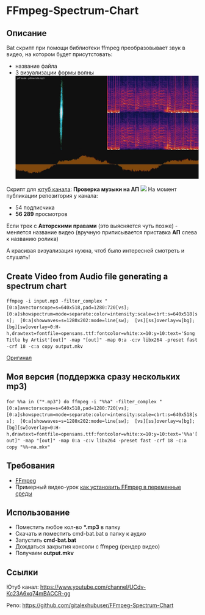 # FFmpeg-Spectrum-Chart

## Описание
Bat скрипт при помощи библиотеки ffmpeg преобразовывает звук в видео, на котором будет присутстовать:
- название файла
- 3 визуализации формы волны
[![Пример](Img/vlc_2018-07-14_03-14-06.jpg)](https://youtu.be/XsqoKeLr3eY)

Скрипт для [ютуб канала](https://www.youtube.com/channel/UCdv-Kc23A6xq74mBACCR-gg): __Проверка музыки на АП__
![](https://i.imgur.com/jAgMNxZ.png)
На момент публикации репозитория у канала:
- 54 подписчика
- __56 289__ просмотров

Если трек с __Авторскими правами__ (это выясняется чуть позже) - меняется название видео (вручную приписывается приставка __АП__ слева к названию ролика)

А красивая визуализация нужна, чтоб было интересней смотреть и слушать!

## Create Video from Audio file generating a spectrum chart
``
ffmpeg -i input.mp3 -filter_complex "[0:a]avectorscope=s=640x518,pad=1280:720[vs];  [0:a]showspectrum=mode=separate:color=intensity:scale=cbrt:s=640x518[ss];  [0:a]showwaves=s=1280x202:mode=line[sw];  [vs][ss]overlay=w[bg];  [bg][sw]overlay=0:H-h,drawtext=fontfile=opensans.ttf:fontcolor=white:x=10:y=10:text='Song Title by Artist'[out]" -map "[out]" -map 0:a -c:v libx264 -preset fast -crf 18 -c:a copy output.mkv
``

[Оригинал](https://github.com/gitrust/ffmpeg-scripts/tree/master/createvideofromaudio)

## Моя версия (поддержка сразу нескольких mp3)
``
for %%a in ("*.mp3") do ffmpeg -i "%%a" -filter_complex "[0:a]avectorscope=s=640x518,pad=1280:720[vs];  [0:a]showspectrum=mode=separate:color=intensity:scale=cbrt:s=640x518[ss];  [0:a]showwaves=s=1280x202:mode=line[sw];  [vs][ss]overlay=w[bg];  [bg][sw]overlay=0:H-h,drawtext=fontfile=opensans.ttf:fontcolor=white:x=10:y=10:text='%%a'[out]" -map "[out]" -map 0:a -c:v libx264 -preset fast -crf 18 -c:a copy "%%~na.mkv"
``

## Требования
- [FFmpeg](https://ffmpeg.org/download.html#build-windows)
- Примерный видео-урок [как установить FFmpeg в переменные среды](https://youtu.be/ZrZFDlj253U)

## Использование
- Поместить любое кол-во __*.mp3__ в папку
- Скачать и поместить cmd-bat.bat в папку к аудио
- Запустить __cmd-bat.bat__
- Дождаться закрытия консоли с ffmpeg (рендер видео)
- Получаем __output.mkv__

## Ссылки
Ютуб канал: https://www.youtube.com/channel/UCdv-Kc23A6xq74mBACCR-gg

Репо: https://github.com/gitalexhubuser/FFmpeg-Spectrum-Chart
